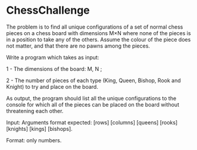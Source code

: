 # ChessChallenge

The problem is to find all unique configurations of a set of normal chess pieces on a chess board with dimensions M×N 
where none of the pieces is in a position to take any of the others. Assume the colour of the piece does not matter, 
and that there are no pawns among the pieces. 

Write a program which takes as input: 

1 - The dimensions of the board: M, N ;

2 - The number of pieces of each type (King, Queen, Bishop, Rook and Knight) to try and place on the board.


As output, the program should list all the unique configurations to the console for which all of the pieces can be placed on the board without threatening each other.

Input:
Arguments format expected: 
[rows] [columns] [queens] [rooks] [knights] [kings] [bishops]. 

Format: only numbers.

